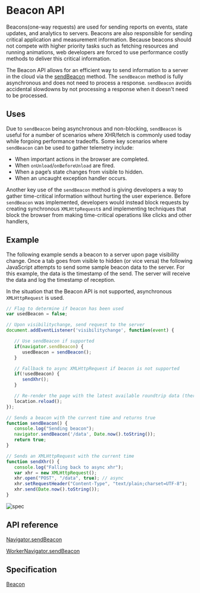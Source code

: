 # Beacon API

Beacons(one-way requests) are used for sending reports on events, state updates, and analytics to servers. Beacons are also responsible for sending critical application and measurement information. Because beacons should not compete with higher priority tasks such as fetching resources and running animations, web developers are forced to use performance costly methods to deliver this critical information.

The Beacon API allows for an efficient way to send information to a server in the cloud via the [sendBeacon](https://msdn.microsoft.com/library/mt668926) method. The `sendBeacon` method is fully asynchronous and does not need to process a response. `sendBeacon` avoids accidental slowdowns by not processing a response when it doesn't need to be processed.



## Uses

Due to `sendBeacon` being asynchronous and non-blocking, `sendBeacon` is useful for a number of scenarios where XHR/fetch is commonly used today while forgoing performance tradeoffs.
Some key scenarios where `sendBeacon` can be used to gather telemetry include:
- When important actions in the browser are completed.
- When `onUnload`/`onBeforeUnload` are fired.
- When a page’s state changes from visible to hidden.
- When an uncaught exception handler occurs.

Another key use of the `sendBeacon` method is giving developers a way to gather time-critical information without hurting the user experience. Before `sendBeacon` was implemented, developers would instead block requests by creating synchronous `XMLHttpRequest`s and implementing techniques that block the browser from making time-critical operations like clicks and other handlers,



## Example

The following example sends a beacon to a server upon page visibility change. Once a tab goes from visible to hidden (or vice versa) the following JavaScript attempts to send some sample beacon data to the server.
For this example, the data is the timestamp of the send. The server will receive the data and log the timestamp of reception.


In the situation that the Beacon API is not supported, asynchronous `XMLHttpRequest` is used.


```javascript
// Flag to determine if beacon has been used
var usedBeacon = false;

// Upon visibilitychange, send request to the server
document.addEventListener('visibilitychange', function(event) {

   // Use sendBeacon if supported
   if(navigator.sendBeacon) {
      usedBeacon = sendBeacon();
   }

   // Fallback to async XMLHttpRequest if beacon is not supported
   if(!usedBeacon) {
      sendXhr();
   }

   // Re-render the page with the latest available roundtrip data (there’s no guarantee this last one has returned yet)
   location.reload();
});

// Sends a beacon with the current time and returns true
function sendBeacon() {
   console.log("Sending beacon");
   navigator.sendBeacon('/data', Date.now().toString());
   return true;
}

// Sends an XMLHttpRequest with the current time
function sendXhr() {
   console.log("Falling back to async xhr");
   var xhr = new XMLHttpRequest();
   xhr.open("POST", "/data", true); // async
   xhr.setRequestHeader("Content-Type", "text/plain;charset=UTF-8");
   xhr.send(Date.now().toString());
}

```

![spec](Beacon)

## API reference
[Navigator.sendBeacon](https://msdn.microsoft.com/library/mt668926)

[WorkerNavigator.sendBeacon](https://msdn.microsoft.com/library/mt668925)

## Specification
[Beacon](http://www.w3.org/TR/beacon/)
